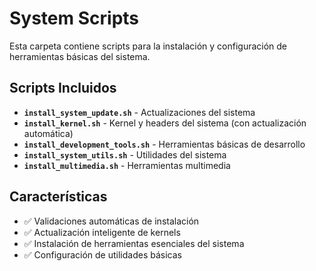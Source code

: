 # System Scripts

Esta carpeta contiene scripts para la instalación y configuración de herramientas básicas del sistema.

## Scripts Incluidos

- **`install_system_update.sh`** - Actualizaciones del sistema
- **`install_kernel.sh`** - Kernel y headers del sistema (con actualización automática)
- **`install_development_tools.sh`** - Herramientas básicas de desarrollo
- **`install_system_utils.sh`** - Utilidades del sistema
- **`install_multimedia.sh`** - Herramientas multimedia

## Características

- ✅ Validaciones automáticas de instalación
- ✅ Actualización inteligente de kernels
- ✅ Instalación de herramientas esenciales del sistema
- ✅ Configuración de utilidades básicas
